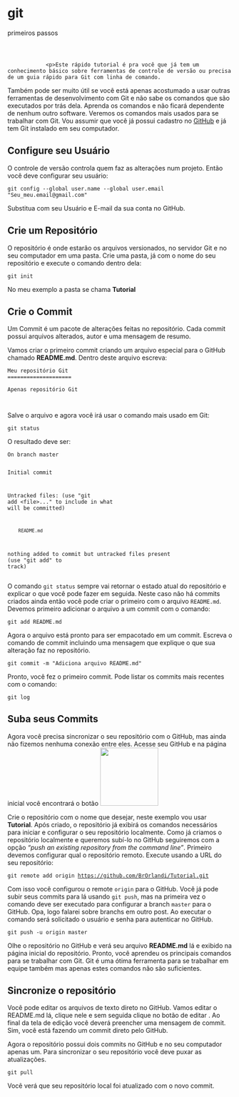 # git
primeiros passos
<html lang="pt-br">
  <head>

     
<header class="intro-header" style="background-image: url('/img/git_start/header.png'); ">
    <div class="container">
        <div class="row">
            <div class="col-lg-8 col-lg-offset-2 col-md-10 col-md-offset-1">
            
                
                             


               
</header>

<!-- Post Content -->


				<p>Este rápido tutorial é pra você que já tem um conhecimento básico sobre ferramentas de controle de versão ou precisa de um guia rápido para Git com linha de comando.
Também pode ser muito útil se você está apenas acostumado a usar outras ferramentas de desenvolvimento com Git e não sabe os comandos que são executados por trás dela. Aprenda os comandos e não ficará dependente de nenhum outro software.
Veremos os comandos mais usados para se trabalhar com Git. Vou assumir que você já possui cadastro no <a href="https://github.com/">GitHub</a> e já tem Git instalado em seu computador.</p>

<h2 id="configure-seu-usuário">Configure seu Usuário</h2>

<p>O controle de versão controla quem faz as alterações num projeto. Então você deve configurar seu usuário:</p>

<div class="language-sh highlighter-rouge"><div class="highlight"><pre class="highlight"><code>git config <span class="nt">--global</span> user.name <span 
git config <span class="nt">--global</span> user.email <span class="s2">"Seu_meu.email@gmail.com"</span>
</code></pre></div></div>

<p>Substitua com seu Usuário e E-mail da sua conta no GitHub.</p>

<h2 id="crie-um-repositório">Crie um Repositório</h2>

<p>O repositório é onde estarão os arquivos versionados, no servidor Git e no seu computador em uma pasta.
Crie uma pasta, já com o nome do seu repositório e execute o comando dentro dela:</p>

<div class="language-sh highlighter-rouge"><div class="highlight"><pre class="highlight"><code>git init
</code></pre></div></div>
<p>No meu exemplo a pasta se chama <strong>Tutorial</strong></p>

<h2 id="crie-o-commit">Crie o Commit</h2>

<p>Um Commit é um pacote de alterações feitas no repositório. Cada commit possui arquivos alterados, autor e uma mensagem de resumo.</p>

<p>Vamos criar o primeiro commit criando um arquivo especial para o GitHub chamado <strong>README.md</strong>. Dentro deste arquivo escreva:</p>

<div class="language-markdown highlighter-rouge"><div class="highlight"><pre class="highlight"><code><span class="gu">Meu repositório Git
====================
</span>
Apenas repositório Git

</code></pre></div></div>

<p>Salve o arquivo e agora você irá usar o comando mais usado em Git:</p>

<div class="language-sh highlighter-rouge"><div class="highlight"><pre class="highlight"><code>git status
</code></pre></div></div>

<p>O resultado deve ser:</p>

<div class="language-sh highlighter-rouge"><div class="highlight"><pre class="highlight"><code>On branch master

Initial commit

Untracked files:
  <span class="o">(</span>use <span class="s2">"git add &lt;file&gt;..."</span> to include <span class="k">in </span>what will be committed<span class="o">)</span>

        README.md

nothing added to commit but untracked files present <span class="o">(</span>use <span class="s2">"git add"</span> to track<span class="o">)</span>
</code></pre></div></div>

<p>O comando <code class="highlighter-rouge">git status</code> sempre vai retornar o estado atual do repositório e explicar o que você pode fazer em seguida. 
Neste caso não há commits criados ainda então você pode criar o primeiro com o arquivo <code class="highlighter-rouge">README.md</code>.
Devemos primeiro adicionar o arquivo a um commit com o comando:</p>

<div class="language-sh highlighter-rouge"><div class="highlight"><pre class="highlight"><code>git add README.md
</code></pre></div></div>

<p>Agora o arquivo está pronto para ser empacotado em um commit.
Escreva o comando de commit incluindo uma mensagem que explique o que sua alteração faz no repositório.</p>

<div class="language-sh highlighter-rouge"><div class="highlight"><pre class="highlight"><code>git commit <span class="nt">-m</span> <span class="s2">"Adiciona arquivo README.md"</span>
</code></pre></div></div>

<p>Pronto, você fez o primeiro commit. Pode listar os commits mais recentes com o comando:</p>

<div class="language-sh highlighter-rouge"><div class="highlight"><pre class="highlight"><code>git log
</code></pre></div></div>

<h2 id="suba-seus-commits">Suba seus Commits</h2>

<p>Agora você precisa sincronizar o seu repositório com o GitHub, mas ainda não fizemos nenhuma conexão entre eles.
Acesse seu GitHub e na página inicial você encontrará o botão <img src="/img/git_start/newrepo.png" class="inline img-responsive" width="130px"></p>

<p>Crie o repositório com o nome que desejar, neste exemplo vou usar <strong>Tutorial</strong>.
Após criado, o repositório já exibirá os comandos necessários para iniciar e configurar o seu repositório localmente.
Como já criamos o repositório localmente e queremos subí-lo no GitHub seguiremos com a opção <em>“push an existing repository from the command line”</em>.
Primeiro devemos configurar qual o repositório remoto. Execute usando a URL do seu repositório:</p>

<div class="language-sh highlighter-rouge"><div class="highlight"><pre class="highlight"><code>git remote add origin <a class="vglnk" href="" rel="nofollow"><span>https</span><span>://</span><span>github</span><span>.</span><span>com</span><span>/</span><span>BrOrlandi</span><span>/</span><span>Tutorial</span><span>.</span><span>git</span></a>
</code></pre></div></div>
<p>Com isso você configurou o remote <code class="highlighter-rouge">origin</code> para o GitHub. Você já pode subir seus commits para lá usando <code class="highlighter-rouge">git push</code>, mas na primeira vez o comando deve ser executado para configurar a branch <code class="highlighter-rouge">master</code> para o GitHub. Opa, logo falarei sobre branchs em outro post. Ao executar o comando será solicitado o usuário e senha para autenticar no GitHub.</p>

<div class="language-sh highlighter-rouge"><div class="highlight"><pre class="highlight"><code>git push <span class="nt">-u</span> origin master
</code></pre></div></div>

<p>Olhe o repositório no GitHub e verá seu arquivo <strong>README.md</strong> lá e exibido na página inicial do repositório.
Pronto, você aprendeu os principais comandos para se trabalhar com Git. Git é uma ótima ferramenta para se trabalhar em equipe também mas apenas estes comandos não são suficientes.</p>

<h2 id="sincronize-o-repositório">Sincronize o repositório</h2>

<p>Você pode editar os arquivos de texto direto no GitHub. Vamos editar o README.md lá, clique nele e sem seguida clique no botão de editar <i class="fa fa-pencil"></i>.
Ao final da tela de edição você deverá preencher uma mensagem de commit. Sim, você está fazendo um commit direto pelo GitHub.</p>

<p>Agora o repositório possui dois commits no GitHub e no seu computador apenas um. Para sincronizar o seu repositório você deve puxar as atualizações.</p>

<div class="language-sh highlighter-rouge"><div class="highlight"><pre class="highlight"><code>git pull
</code></pre></div></div>
<p>Você verá que seu repositório local foi atualizado com o novo commit.</p>

</html>
